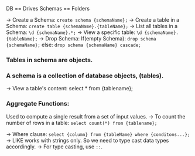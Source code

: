 DB == Drives
Schemas == Folders

-> Create a Schema: `create schema {schemaName};`
-> Create a table in a Schema: `create table {schemaName}.{tableName};`
-> List all tables in a Schema: `\d {schemaName}.*;`
-> View a specific table: `\d {schemaName}.{tableName};`
-> Drop Schema: If(empty Schema): `drop schema {schemaName};`
else: `drop schema {schemaName} cascade;`

### Tables in schema are objects.

### A schema is a collection of database objects, (tables).

-> View a table's content: select \* from {tablename};

### Aggregate Functions:

Used to compute a single result from a set of input values.
-> To count the number of rows in a table: `select count(*) from {tablename};`

-> Where clause: `select {column} from {tableName} where {conditons...};`
-> LIKE works with strings only. So we need to type cast data types accordingly.
-> For type casting, use `::`.
